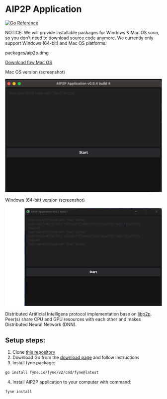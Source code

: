 # AIP2P Application

[![Go Reference](https://pkg.go.dev/badge/webimizer.dev/aip2p.svg)](https://pkg.go.dev/webimizer.dev/aip2p)

NOTICE: We will provide installable packages for Windows & Mac OS soon, so you don't need to download source code anymore. We currently only support Windows (64-bit) and Mac OS platforms.

packages/aip2p.dmg

[Download fow Mac OS](packages/aip2p.dmg "download")

Mac OS version (screenshot)

![Aip2p](J68poh.png "Aip2p")

Windows (64-bit)  version (screenshot)

![Aip2pWin64](Win64.png "Aip2p Win64")

Distributed Artificial Intelligens protocol implementation base on [libp2p](https://libp2p.io). Peer(s) share CPU and GPU resources with each other and makes Distributed Neural Network (DNN).

## Setup steps:
1. Clone [this repository](https://webimizer.dev/aip2p)
2. Download Go from the [download page](https://go.dev/dl/) and follow instructions
3. Install fyne package:
```sh
go install fyne.io/fyne/v2/cmd/fyne@latest
```
4. Install AIP2P application to your computer with command:
```sh
fyne install
```